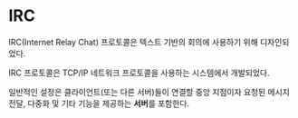 # IRC
IRC(Internet Relay Chat) 프로토콜은 텍스트 기반의 회의에 사용하기 위해 디자인되었다.

IRC 프로토콜은 TCP/IP 네트워크 프로토콜을 사용하는 시스템에서 개발되었다.

일반적인 설정은 클라이언트(또는 다른 서버)들이 연결할 중앙 지점이자 요청된 메시지 전달, 다중화 및 기타 기능을 제공하는 **서버**를 포함한다.
